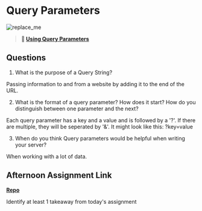 # Query Parameters

![replace_me](https://codeworks.blob.core.windows.net/public/assets/img/illustrations/placeholder.svg)

> **📖 [Using Query Parameters](https://codeworksacademy.com/fs-student-guide/resources/wk5/01-Query-Parameters)**

## Questions

1. What is the purpose of a Query String?

Passing information to and from a website by adding it to the end of the URL.

2. What is the format of a query parameter? How does it start? How do you distinguish between one parameter and the next?

Each query parameter has a key and a value and is followed by a '?'. If there are multiple, they will be seperated by '&'. It might look like this: ?key=value

3. When do you think Query parameters would be helpful when writing your server?

When working with a lot of data.

## Afternoon Assignment Link

**[Repo](https://github.com/zachrasmussen/burgershack)**

Identify at least 1 takeaway from today's assignment
